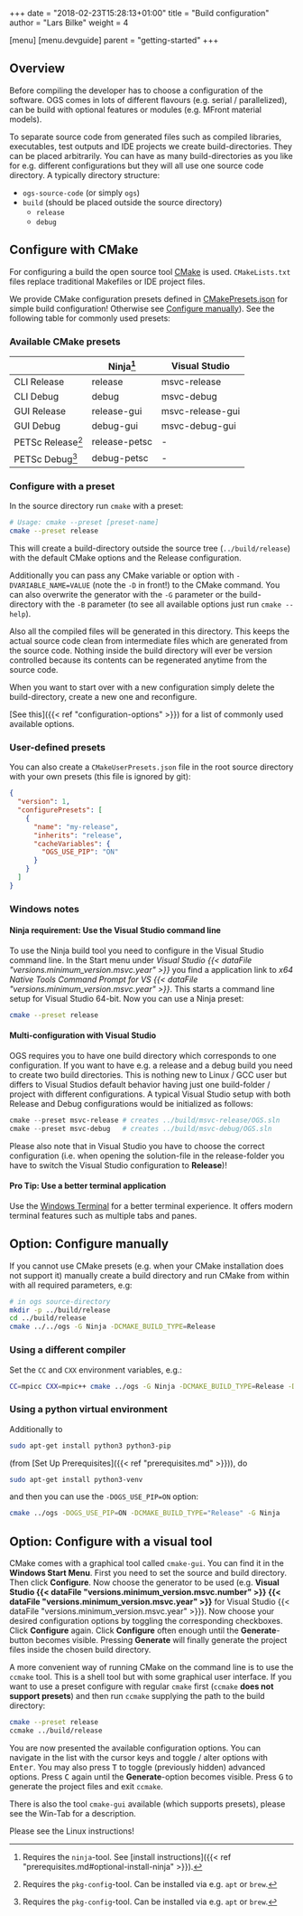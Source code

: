 +++
date = "2018-02-23T15:28:13+01:00"
title = "Build configuration"
author = "Lars Bilke"
weight = 4

[menu]
  [menu.devguide]
    parent = "getting-started"
+++

## Overview

Before compiling the developer has to choose a configuration of the software. OGS comes in lots of different flavours (e.g. serial / parallelized), can be build with optional features or modules (e.g. MFront material models).

To separate source code from generated files such as compiled libraries, executables, test outputs and IDE projects we create build-directories. They can be placed arbitrarily. You can have as many build-directories as you like for e.g. different configurations but they will all use one source code directory. A typically directory structure:

- `ogs-source-code` (or simply `ogs`)
- `build` (should be placed outside the source directory)
  - `release`
  - `debug`

## Configure with CMake

For configuring a build the open source tool [CMake](http://www.cmake.org) is used. `CMakeLists.txt` files replace traditional Makefiles or IDE project files.

We provide CMake configuration presets defined in [CMakePresets.json](https://gitlab.opengeosys.org/ogs/ogs/-/blob/master/CMakePresets.json) for simple build configuration! Otherwise see [Configure manually](#option-configure-manually)). See the following table for commonly used presets:

### Available CMake presets

<!-- vale off -->

|               | Ninja[^1]     | Visual Studio    |
| ------------- | ------------- | ---------------- |
| CLI Release   | release       | msvc-release     |
| CLI Debug     | debug         | msvc-debug       |
| GUI Release   | release-gui   | msvc-release-gui |
| GUI Debug     | debug-gui     | msvc-debug-gui   |
| PETSc Release[^2] | release-petsc | -                |
| PETSc Debug[^2]   | debug-petsc   | -                |

<!-- vale on -->

[^1]: Requires the `ninja`-tool. See [install instructions]({{< ref "prerequisites.md#optional-install-ninja" >}}).
[^2]: Requires the `pkg-config`-tool. Can be installed via e.g. `apt` or `brew`.

### Configure with a preset

In the source directory run `cmake` with a preset:

```bash
# Usage: cmake --preset [preset-name]
cmake --preset release
```

This will create a build-directory outside the source tree (`../build/release`) with the default CMake options and the Release configuration.

Additionally you can pass any CMake variable or option with `-DVARIABLE_NAME=VALUE` (note the `-D` in front!) to the CMake command. You can also overwrite the generator with the `-G` parameter or the build-directory with the `-B` parameter (to see all available options just run `cmake --help`).

Also all the compiled files will be generated in this directory. This keeps the actual source code clean from intermediate files which are generated from the source code. Nothing inside the build directory will ever be version controlled because its contents can be regenerated anytime from the source code.

When you want to start over with a new configuration simply delete the build-directory, create a new one and reconfigure.

[See this]({{< ref "configuration-options" >}}) for a list of commonly used available options.

<div class='note'>

### User-defined presets

You can also create a `CMakeUserPresets.json` file in the root source directory with your own presets (this file is ignored by git):

```json
{
  "version": 1,
  "configurePresets": [
    {
      "name": "my-release",
      "inherits": "release",
      "cacheVariables": {
        "OGS_USE_PIP": "ON"
      }
    }
  ]
}

```

</div>

<div class='win'>

<div class='note'>

### Windows notes

#### <i class="far fa-check"></i> Ninja requirement: Use the Visual Studio command line

To use the Ninja build tool you need to configure in the Visual Studio command line. In the Start menu under *Visual Studio {{< dataFile "versions.minimum_version.msvc.year" >}}* you find a application link to *x64 Native Tools Command Prompt for VS {{< dataFile "versions.minimum_version.msvc.year" >}}*. This starts a command line setup for Visual Studio 64-bit. Now you can use a Ninja preset:

```bash
cmake --preset release
```

#### <i class="far fa-exclamation-triangle"></i> Multi-configuration with Visual Studio

OGS requires you to have one build directory which corresponds to one configuration. If you want to have e.g. a release and a debug build you need to create two build directories. This is nothing new to Linux / GCC user but differs to Visual Studios default behavior having just one build-folder / project with different configurations. A typical Visual Studio setup with both Release and Debug configurations would be initialized as follows:

```powershell
cmake --preset msvc-release # creates ../build/msvc-release/OGS.sln
cmake --preset msvc-debug   # creates ../build/msvc-debug/OGS.sln
```

Please also note that in Visual Studio you have to choose the correct configuration (i.e. when opening the solution-file in the release-folder you have to switch the Visual Studio configuration to **Release**)!

#### <i class="far fa-check"></i> Pro Tip: Use a better terminal application

Use the [Windows Terminal](https://apps.microsoft.com/detail/9N0DX20HK701) for a better terminal experience. It offers modern terminal features such as multiple tabs and panes.

</div>

</div>

## Option: Configure manually

If you cannot use CMake presets (e.g. when your CMake installation does not support it) manually create a build directory and run CMake from within with all required parameters, e.g:

```bash
# in ogs source-directory
mkdir -p ../build/release
cd ../build/release
cmake ../../ogs -G Ninja -DCMAKE_BUILD_TYPE=Release
```

<div class='note'>

### Using a different compiler

Set the `CC` and `CXX` environment variables, e.g.:

```bash
CC=mpicc CXX=mpic++ cmake ../ogs -G Ninja -DCMAKE_BUILD_TYPE=Release -DOGS_USE_PETSC=ON
```

</div>

<div class='note'>

### Using a python virtual environment

Additionally to

```bash
sudo apt-get install python3 python3-pip
```

(from [Set Up Prerequisites]({{< ref "prerequisites.md" >}})), do

```bash
sudo apt-get install python3-venv
```

and then you can use the `-DOGS_USE_PIP=ON` option:

```bash
cmake ../ogs -DOGS_USE_PIP=ON -DCMAKE_BUILD_TYPE="Release" -G Ninja
```

</div>

## Option: Configure with a visual tool

<div class='win'>

CMake comes with a graphical tool called `cmake-gui`. You can find it in the **Windows Start Menu**. First you need to set the source and build directory. Then click **Configure**. Now choose the generator to be used (e.g. **Visual Studio {{< dataFile "versions.minimum_version.msvc.number" >}} {{< dataFile "versions.minimum_version.msvc.year" >}}** for Visual Studio {{< dataFile "versions.minimum_version.msvc.year" >}}). Now choose your desired configuration options by toggling the corresponding checkboxes. Click **Configure** again. Click **Configure** often enough until the **Generate**-button becomes visible. Pressing **Generate** will finally generate the project files inside the chosen build directory.

</div>

<div class='linux'>

A more convenient way of running CMake on the command line is to use the `ccmake` tool. This is a shell tool but with some graphical user interface. If you want to use a preset configure with regular `cmake` first (`ccmake` **does not support presets**) and then run `ccmake` supplying the path to the build directory:

```bash
cmake --preset release
ccmake ../build/release
```

You are now presented the available configuration options. You can navigate in the list with the cursor keys and toggle / alter options with <kbd>Enter</kbd>. You may also press <kbd>T</kbd> to toggle (previously hidden) advanced options. Press <kbd>C</kbd> again until the **Generate**-option becomes visible. Press <kbd>G</kbd> to generate the project files and exit `ccmake`.

There is also the tool `cmake-gui` available (which supports presets), please see the Win-Tab for a description.

</div>

<div class='mac'>

Please see the Linux instructions!

</div>
